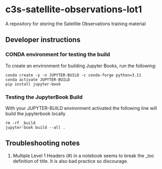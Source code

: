# c3s-satellite-observations-lot1
A repository for storing the Satellite Observations training material


## Developer instructions




### CONDA environment for testing the build

To create an environment for building Jupyter Books, run the following:

```
conda create -y -n JUPYTER-BUILD -c conda-forge python=3.11 
conda activate JUPYTER-BUILD
pip install jupyter-book
```

### Testing the JupyterBook Build

With your JUPYTER-BUILD environment activated the following line will build the jupyterbook locally

```
rm -rf _build
jupyter-book build --all .
```

## Troubleshooting notes

1. Multiple Level 1 Headers (#) in a notebook seems to break the _toc definition of title. It is also bad practice so discourage.